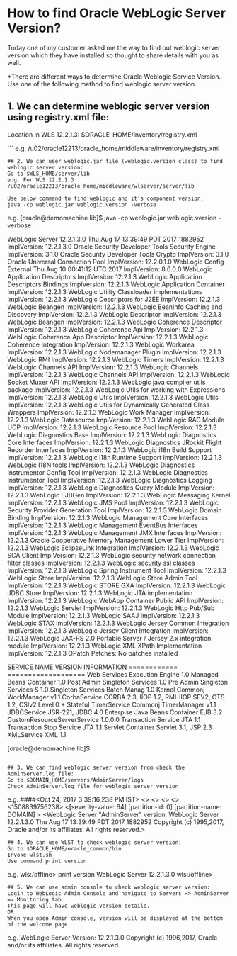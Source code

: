 # How to find Oracle WebLogic Server Version?
Today one of my customer asked me the way to find out weblogic server version which they have installed so thought to share details with you as well.

*There are different ways to determine Oracle Weblogic Service Version. Use one of the following method to find weblogic server version.

## 1. We can determine weblogic server version using registry.xml file:
Location in WLS 12.2.1.3:
$ORACLE_HOME/inventory/registry.xml

<distribution status="installed" name="WebLogic Server" version="12.2.1.3.0">
```
e.g.
/u02/oracle12213/oracle_home/middleware/inventory/registry.xml

<?xml version = '1.0' encoding = 'UTF-8' standalone = 'yes'?>
<registry home="/u02/oracle12213/oracle_home/middleware" platform="226" sessions="5" xmlns:ns2="http://xmlns.oracle.com/cie/gdr/dei" xmlns:ns3="http://xmlns.oracle.com/
cie/gdr/nfo" xmlns="http://xmlns.oracle.com/cie/gdr/rgy">
   <distributions>
      <distribution status="installed" name="WebLogic Server" version="12.2.1.3.0">
         <sessions>
            <session id="1" date="2017-10-21T17:53:51.433+05:30" action="install"/>
         </sessions>
         <features>
            <feature status="installed" name="cieCfg_wls_shared_external" version="12.2.1.3.0">
               <sessions>
```
## 2. We can user weblogic.jar file (weblogic.version class) to find weblogic server version:
Go to $WLS_HOME/server/lib
e.g. For WLS 12.2.1.3
/u02/oracle12213/oracle_home/middleware/wlserver/server/lib

Use below command to find weblogic and it's component version,
java -cp weblogic.jar weblogic.version -verbose
```
e.g.
[oracle@demomachine lib]$ java -cp weblogic.jar weblogic.version -verbose

WebLogic Server 12.2.1.3.0 Thu Aug 17 13:39:49 PDT 2017 1882952 ImplVersion: 12.2.1.3.0
Oracle Security Developer Tools Security Engine ImplVersion: 3.1.0
Oracle Security Developer Tools Crypto ImplVersion: 3.1.0
Oracle Universal Connection Pool ImplVersion: 12.2.0.1.0
WebLogic Config External  Thu Aug 10 00:41:12 UTC 2017 ImplVersion: 8.6.0.0
WebLogic Application Descriptors ImplVersion: 12.2.1.3
WebLogic Application Descriptors Bindings ImplVersion: 12.2.1.3
WebLogic Application Container ImplVersion: 12.2.1.3
WebLogic Utility Classloader implementations ImplVersion: 12.2.1.3
WebLogic Descriptors for J2EE ImplVersion: 12.2.1.3
WebLogic Beangen ImplVersion: 12.2.1.3
WebLogic BeanInfo Caching and Discovery ImplVersion: 12.2.1.3
WebLogic Descriptor ImplVersion: 12.2.1.3
WebLogic Beangen ImplVersion: 12.2.1.3
WebLogic Coherence Descriptor ImplVersion: 12.2.1.3
WebLogic Coherence Api ImplVersion: 12.2.1.3
WebLogic Coherence App Descriptor ImplVersion: 12.2.1.3
WebLogic Coherence Integration ImplVersion: 12.2.1.3
WebLogic Workarea ImplVersion: 12.2.1.3
WebLogic Nodemanager Plugin ImplVersion: 12.2.1.3
WebLogic RMI ImplVersion: 12.2.1.3
WebLogic Timers ImplVersion: 12.2.1.3
WebLogic Channels API ImplVersion: 12.2.1.3
WebLogic Channels ImplVersion: 12.2.1.3
WebLogic Channels API ImplVersion: 12.2.1.3
WebLogic Socket Muxer API ImplVersion: 12.2.1.3
WebLogic java compiler utils package ImplVersion: 12.2.1.3
WebLogic Utils for working with Expressions ImplVersion: 12.2.1.3
WebLogic Utils ImplVersion: 12.2.1.3
WebLogic Utils ImplVersion: 12.2.1.3
WebLogic Utils for Dynamically Generated Class Wrappers ImplVersion: 12.2.1.3
WebLogic Work Manager ImplVersion: 12.2.1.3
WebLogic Datasource ImplVersion: 12.2.1.3
WebLogic RAC Module UCP ImplVersion: 12.2.1.3
WebLogic Resource Pool ImplVersion: 12.2.1.3
WebLogic Diagnostics Base ImplVersion: 12.2.1.3
WebLogic Diagnostics Core Interfaces ImplVersion: 12.2.1.3
WebLogic Diagnostics JRockit Flight Recorder Interfaces ImplVersion: 12.2.1.3
WebLogic i18n Build Support ImplVersion: 12.2.1.3
WebLogic i18n Runtime Support ImplVersion: 12.2.1.3
WebLogic I18N tools ImplVersion: 12.2.1.3
WebLogic Diagnostics Instrumentor Config Tool ImplVersion: 12.2.1.3
WebLogic Diagnostics Instrumentor Tool ImplVersion: 12.2.1.3
WebLogic Diagnostics Logging ImplVersion: 12.2.1.3
WebLogic Diagnostics Query Module ImplVersion: 12.2.1.3
WebLogic EJBGen ImplVersion: 12.2.1.3
WebLogic Messaging Kernel ImplVersion: 12.2.1.3
WebLogic JMS Pool ImplVersion: 12.2.1.3
WebLogic Security Provider Generation Tool ImplVersion: 12.2.1.3
WebLogic Domain Binding ImplVersion: 12.2.1.3
WebLogic Management Core Interfaces ImplVersion: 12.2.1.3
WebLogic Management EventBus Interfaces ImplVersion: 12.2.1.3
WebLogic Management JMX Interfaces ImplVersion: 12.2.1.3
Oracle Cooperative Memory Management Lower Tier ImplVersion: 12.2.1.3
WebLogic EclipseLink Integration ImplVersion: 12.2.1.3
WebLogic SCA Client ImplVersion: 12.2.1.3
WebLogic security network connection filter classes ImplVersion: 12.2.1.3
WebLogic security ssl classes ImplVersion: 12.2.1.3
WebLogic Spring Instrument Tool ImplVersion: 12.2.1.3
WebLogic Store ImplVersion: 12.2.1.3
WebLogic Store Admin Tool ImplVersion: 12.2.1.3
WebLogic STORE GXA ImplVersion: 12.2.1.3
WebLogic JDBC Store ImplVersion: 12.2.1.3
WebLogic JTA implementation ImplVersion: 12.2.1.3
WebLogic WebApp Container Public API ImplVersion: 12.2.1.3
WebLogic Servlet ImplVersion: 12.2.1.3
WebLogic Http Pub/Sub Module ImplVersion: 12.2.1.3
WebLogic SAAJ ImplVersion: 12.2.1.3
WebLogic STAX ImplVersion: 12.2.1.3
WebLogic Jersey Common Integration ImplVersion: 12.2.1.3
WebLogic Jersey Client Integration ImplVersion: 12.2.1.3
WebLogic JAX-RS 2.0 Portable Server / Jersey 2.x integration module ImplVersion: 12.2.1.3
WebLogic XML XPath Implementation ImplVersion: 12.2.1.3
OPatch Patches:
No patches installed

SERVICE NAME                    VERSION INFORMATION
============                    ===================
Web Services Execution Engine   1.0
Managed Beans Container         1.0
Post Admin Singleton Services   1.0
Pre Admin Singleton Services S  1.0
Singleton Services Batch Manag  1.0
Kernel                          Commonj WorkManager v1.1
CorbaService                    CORBA 2.3, IIOP 1.2, RMI-IIOP SFV2, OTS 1.2, CSIv2 Level 0 + Stateful
TimerService                    Commonj TimerManager v1.1
JDBCService                     JSR-221, JDBC 4.0
Enterpise Java Beans Container  EJB 3.2
CustomResourceServerService     1.0.0.0
Transaction Service             JTA 1.1
Transaction Stop Service        JTA 1.1
Servlet Container               Servlet 3.1, JSP 2.3
XMLService                      XML 1.1

[oracle@demomachine lib]$
```

## 3. We can find weblogic server version from check the AdminServer.log file:
Go to $DOMAIN_HOME/servers/AdminServer/logs
Check AdminServer.log file for weblogic server version
```
e.g.
####<Oct 24, 2017 3:39:16,238 PM IST> <Info> <WebLogicServer> <demomachine> <> <Thread-10> <> <> <> <1508839756238> <[severity-value: 64] [partition-id: 0] [partition-name: DOMAIN] > <BEA-000214> <WebLogic Server "AdminServer" version: WebLogic Server 12.2.1.3.0 Thu Aug 17 13:39:49 PDT 2017 1882952 Copyright (c) 1995,2017, Oracle and/or its affiliates. All rights reserved.>
```
## 4. We can use WLST to check weblogic server version:
Go to $ORACLE_HOME/oracle_common/bin
Invoke wlst.sh
Use command print version
```
e.g.
wls:/offline> print version
WebLogic Server 12.2.1.3.0
wls:/offline>
```
## 5. We can use admin console to check weblogic server version:
Login to WebLogic Admin Console and navigate to Servers => AdminServer => Monitoring tab
This page will have weblogic version details.
OR
When you open Admin console, version will be displayed at the bottom of the welcome page.
```
e.g.
WebLogic Server Version: 12.2.1.3.0
Copyright (c) 1996,2017, Oracle and/or its affiliates. All rights reserved.
```
